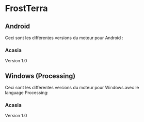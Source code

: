 # FrostTerra

## Android

Ceci sont les différentes versions du moteur pour Android :

### Acasia

Version 1.0

## Windows (Processing)

Ceci sont les différentes versions du moteur pour Windows avec le language Processing:

### Acasia

Version 1.0